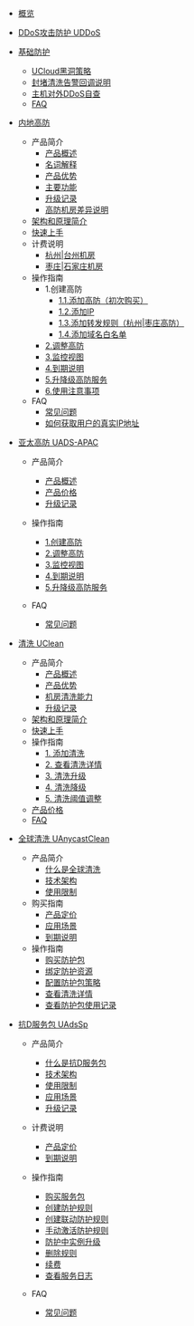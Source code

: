 
* [概览](/uantiddos/README)

* [DDoS攻击防护 UDDoS](/uantiddos/uantiddos)

* [基础防护](/uantiddos/usecurity/overview.md)
  * [UCloud黑洞策略](/uantiddos/usecurity/datacenter)
  * [封堵清洗告警回调说明](/uantiddos/usecurity/ddos_api)
  * [主机对外DDoS自查](/uantiddos/usecurity/check_ddos)
  * [FAQ](/uantiddos/usecurity/faq)
  
* [内地高防](/uantiddos/uads/overview)
  * 产品简介
    * [产品概述](/uantiddos/uads/concepts/overview)
    * [名词解释](/uantiddos/uads/concepts/term)
    * [产品优势](/uantiddos/uads/concepts/advantage)
    * [主要功能](/uantiddos/uads/concepts/function)
    * [升级记录](/uantiddos/uads/concepts/change)
    * [高防机房差异说明](/uantiddos/uads/concepts/ipnumbers)
  * [架构和原理简介](/uantiddos/uads/architecture)
  * [快速上手](/uantiddos/uads/common)
  * 计费说明
      * [杭州|台州机房](uantiddos/uads/price/bgp)
      * [枣庄|石家庄机房](uantiddos/uads/price/zaozhuang-price)
  * 操作指南
    * 1.创建高防
        * [1.1.添加高防（初次购买）](/uantiddos/uads/opintro/add)
        * [1.2.添加IP](/uantiddos/uads/opintro/addip)
        * [1.3.添加转发规则（杭州|枣庄高防）](/uantiddos/uads/opintro/addrules)
        * [1.4.添加域名白名单](/uantiddos/uads/opintro/adddomain)
    * [2.调整高防](/uantiddos/uads/opintro/upgrade)
    * [3.监控视图](/uantiddos/uads/opintro/dashboard)
    * [4.到期说明](/uantiddos/uads/opintro/invalid)
    * [5.升降级高防服务](/uantiddos/uads/price/upgrade)
    * [6.使用注意事项](/uantiddos/uads/warning)
  * FAQ
    * [常见问题](/uantiddos/uads/faq/game)
    * [如何获取用户的真实IP地址](/uantiddos/uads/faq/howtogetip)
  
* [亚太高防 UADS-APAC](/uantiddos/uads-apac/overview.md)
  
  * 产品简介
    * [产品概述](/uantiddos/uads-apac/concepts/overview)
    * [产品价格](/uantiddos/uads-apac/price/price)
    * [升级记录](/uantiddos/uads-apac/concepts/change)
  * 操作指南
    * [1.创建高防](/uantiddos/uads-apac/opintro/add)
    * [2.调整高防](/uantiddos/uads-apac/opintro/upgrade)
    * [3.监控视图](/uantiddos/uads-apac/opintro/dashboard)
    * [4.到期说明](/uantiddos/uads-apac/opintro/invalid)
    * [5.升降级高防服务](/uantiddos/uads-apac/price/upgrade)
  
  * FAQ
    * [常见问题](/uantiddos/uads-apac/faq/game)
  
* [清洗 UClean](/uantiddos/uclean/overview.md)
  * 产品简介
    * [产品概述](/uantiddos/uclean/concepts/overview) 
    * [产品优势](/uantiddos/uclean/concepts/advantage)
    * [机房清洗能力](/uantiddos/uclean/concepts/protect)
    * [升级记录](/uantiddos/uclean/concepts/change)
  * [架构和原理简介](/uantiddos/uclean/architecture)
  * [快速上手](/uantiddos/uclean/common) 
  * 操作指南
    * [1. 添加清洗](/uantiddos/uclean/opintro/add)
    * [2. 查看清洗详情](/uantiddos/uclean/opintro/details)
    * [3. 清洗升级](/uantiddos/uclean/opintro/upgrade)
    * [4. 清洗降级](/uantiddos/uclean/opintro/degrade)
    * [5. 清洗阈值调整](/uantiddos/uclean/opintro/update)
  * [产品价格](/uantiddos/uclean/price)
  * [FAQ](/uantiddos/uclean/faq)
  
* [全球清洗 UAnycastClean](/uantiddos/uanycastclean/overview.md)
  * 产品简介
    * [什么是全球清洗](/uantiddos/uanycastclean/intro/whatisanycasteip) 
    * [技术架构](/uantiddos/uanycastclean/intro/architecture)
    * [使用限制](/uantiddos/uanycastclean/intro/limit)
  * 购买指南
    * [产品定价](/uantiddos/uanycastclean/buy/price) 
    * [应用场景](/uantiddos/uanycastclean/buy/apply)
    * [到期说明](/uantiddos/uanycastclean/buy/invalid)
  * 操作指南
    * [购买防护包](/uantiddos/uanycastclean/guide/buyanycastclean)
    * [绑定防护资源](/uantiddos/uanycastclean/guide/allocate)
    * [配置防护包策略](/uantiddos/uanycastclean/guide/config)
    * [查看清洗详情](/uantiddos/uanycastclean/guide/check)
    * [查看防护包使用记录](/uantiddos/uanycastclean/guide/used)
  
* [抗D服务包 UAdsSp](/uantiddos/uadssp/overview.md)
  * 产品简介
    * [什么是抗D服务包](/uantiddos/uadssp/concepts/overview.md) 
    * [技术架构](/uantiddos/uadssp/concepts/architecture)
    * [使用限制](/uantiddos/uadssp/concepts/limit)
    * [应用场景](/uantiddos/uadssp/concepts/appliance)
    * [升级记录](/uantiddos/uadssp/concepts/change)
  
  * 计费说明
    * [产品定价](/uantiddos/uadssp/bill/price) 
    * [到期说明](/uantiddos/uadssp/bill/expire)
  
  * 操作指南
    * [购买服务包](/uantiddos/uadssp/opintro/buy_adssp)
    * [创建防护规则](/uantiddos/uadssp/opintro/create_rule)
    * [创建联动防护规则](/uantiddos/uadssp/opintro/create_cri_rule)
    * [手动激活防护规则](/uantiddos/uadssp/opintro/manuanl_activate_rule)
    * [防护中实例升级](/uantiddos/uadssp/opintro/update_activated_rule)
    * [删除规则](/uantiddos/uadssp/opintro/delete_rule)
    * [续费](/uantiddos/uadssp/opintro/rebuy_adssp)
    * [查看服务日志](/uantiddos/uadssp/opintro/service_log)
  
  * FAQ
    * [常见问题](/uantiddos/uadssp/faq/index)
    
  
    

